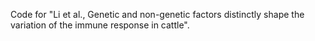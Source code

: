 Code for "Li et al., Genetic and non-genetic factors distinctly shape the variation of the immune response in cattle".
